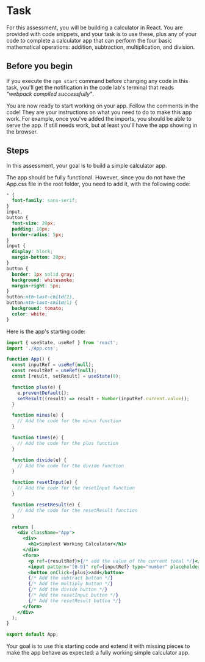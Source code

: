 # Task

For this assessment, you will be building a calculator in React. You are provided with code snippets, and your task is to use these, plus any of your code to complete a calculator app that can perform the four basic mathematical operations: addition, subtraction, multiplication, and division.

## Before you begin

If you execute the `npm start` command before changing any code in this task, you'll get the notification in the code lab's terminal that reads _"webpack compiled successfully"_.

You are now ready to start working on your app. Follow the comments in the code! They are your instructions on what you need to do to make this app work. For example, once you've added the imports, you should be able to serve the app. If still needs work, but at least you'll have the app showing in the browser.

## Steps

In this assessment, your goal is to build a simple calculator app.

The app should be fully functional. However, since you do not have the App.css file in the root folder, you need to add it, with the following code:

```css
* {
  font-family: sans-serif;
}
input,
button {
  font-size: 20px;
  padding: 10px;
  border-radius: 5px;
}
input {
  display: block;
  margin-bottom: 20px;
}
button {
  border: 1px solid gray;
  background: whitesmoke;
  margin-right: 5px;
}
button:nth-last-child(2),
button:nth-last-child(1) {
  background: tomato;
  color: white;
}
```

Here is the app's starting code:

```jsx
import { useState, useRef } from 'react';
import './App.css';

function App() {
  const inputRef = useRef(null);
  const resultRef = useRef(null);
  const [result, setResult] = useState(0);

  function plus(e) {
    e.preventDefault();
    setResult((result) => result + Number(inputRef.current.value));
  }

  function minus(e) {
    // Add the code for the minus function
  }

  function times(e) {
    // Add the code for the plus function
  }

  function divide(e) {
    // Add the code for the divide function
  }

  function resetInput(e) {
    // Add the code for the resetInput function
  }

  function resetResult(e) {
    // Add the code for the resetResult function
  }

  return (
    <div className="App">
      <div>
        <h1>Simplest Working Calculator</h1>
      </div>
      <form>
        <p ref={resultRef}>{/* add the value of the current total */}</p>
        <input pattern="[0-9]" ref={inputRef} type="number" placeholder="Type a number" />
        <button onClick={plus}>add</button>
        {/* Add the subtract button */}
        {/* Add the multiply button */}
        {/* Add the divide button */}
        {/* Add the resetInput button */}
        {/* Add the resetResult button */}
      </form>
    </div>
  );
}

export default App;
```

Your goal is to use this starting code and extend it with missing pieces to make the app behave as expected: a fully working simple calculator app.

